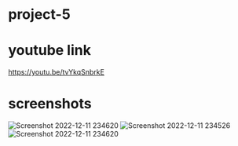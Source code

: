# project-5
# youtube link
https://youtu.be/tvYkqSnbrkE
# screenshots
![Screenshot 2022-12-11 234620](https://user-images.githubusercontent.com/115052263/206985294-fa5699b6-f1df-47b2-bc01-3faaa895fc6b.png)
![Screenshot 2022-12-11 234526](https://user-images.githubusercontent.com/115052263/206985329-c67ecc6c-aed5-4278-bd56-eb94d2e630d9.png)
![Screenshot 2022-12-11 234620](https://user-images.githubusercontent.com/115052263/206985339-06935007-d464-45eb-9ca5-947f970651d2.png)
